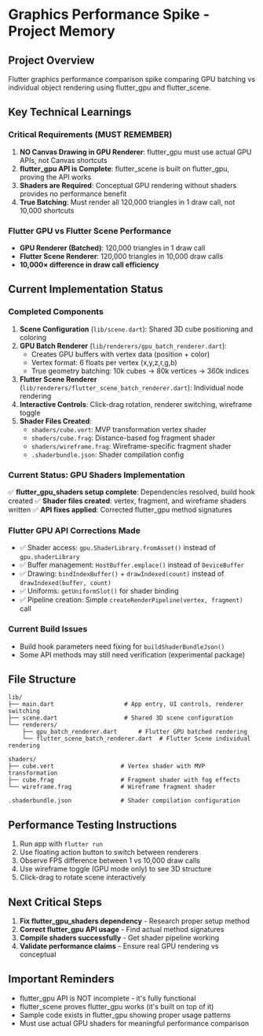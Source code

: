 # Graphics Performance Spike - Project Memory

## Project Overview
Flutter graphics performance comparison spike comparing GPU batching vs individual object rendering using flutter_gpu and flutter_scene.

## Key Technical Learnings

### Critical Requirements (MUST REMEMBER)
1. **NO Canvas Drawing in GPU Renderer**: flutter_gpu must use actual GPU APIs, not Canvas shortcuts
2. **flutter_gpu API is Complete**: flutter_scene is built on flutter_gpu, proving the API works
3. **Shaders are Required**: Conceptual GPU rendering without shaders provides no performance benefit
4. **True Batching**: Must render all 120,000 triangles in 1 draw call, not 10,000 shortcuts

### Flutter GPU vs Flutter Scene Performance
- **GPU Renderer (Batched)**: 120,000 triangles in 1 draw call
- **Flutter Scene Renderer**: 120,000 triangles in 10,000 draw calls  
- **10,000× difference in draw call efficiency**

## Current Implementation Status

### Completed Components
1. **Scene Configuration** (`lib/scene.dart`): Shared 3D cube positioning and coloring
2. **GPU Batch Renderer** (`lib/renderers/gpu_batch_renderer.dart`): 
   - Creates GPU buffers with vertex data (position + color)
   - Vertex format: 6 floats per vertex (x,y,z,r,g,b)
   - True geometry batching: 10k cubes → 80k vertices → 360k indices
3. **Flutter Scene Renderer** (`lib/renderers/flutter_scene_batch_renderer.dart`): Individual node rendering
4. **Interactive Controls**: Click-drag rotation, renderer switching, wireframe toggle
5. **Shader Files Created**:
   - `shaders/cube.vert`: MVP transformation vertex shader
   - `shaders/cube.frag`: Distance-based fog fragment shader  
   - `shaders/wireframe.frag`: Wireframe-specific fragment shader
   - `.shaderbundle.json`: Shader compilation config

### Current Status: GPU Shaders Implementation
✅ **flutter_gpu_shaders setup complete**: Dependencies resolved, build hook created
✅ **Shader files created**: vertex, fragment, and wireframe shaders written
✅ **API fixes applied**: Corrected flutter_gpu method signatures

### Flutter GPU API Corrections Made
- ✅ Shader access: `gpu.ShaderLibrary.fromAsset()` instead of `gpu.shaderLibrary`
- ✅ Buffer management: `HostBuffer.emplace()` instead of `DeviceBuffer`
- ✅ Drawing: `bindIndexBuffer()` + `drawIndexed(count)` instead of `drawIndexed(buffer, count)`
- ✅ Uniforms: `getUniformSlot()` for shader binding
- ✅ Pipeline creation: Simple `createRenderPipeline(vertex, fragment)` call

### Current Build Issues
- Build hook parameters need fixing for `buildShaderBundleJson()`
- Some API methods may still need verification (experimental package)

## File Structure
```
lib/
├── main.dart                    # App entry, UI controls, renderer switching
├── scene.dart                   # Shared 3D scene configuration
└── renderers/
    ├── gpu_batch_renderer.dart      # Flutter GPU batched rendering
    └── flutter_scene_batch_renderer.dart  # Flutter Scene individual rendering

shaders/
├── cube.vert                   # Vertex shader with MVP transformation
├── cube.frag                   # Fragment shader with fog effects
└── wireframe.frag              # Wireframe fragment shader

.shaderbundle.json              # Shader compilation configuration
```

## Performance Testing Instructions
1. Run app with `flutter run`
2. Use floating action button to switch between renderers
3. Observe FPS difference between 1 vs 10,000 draw calls
4. Use wireframe toggle (GPU mode only) to see 3D structure
5. Click-drag to rotate scene interactively

## Next Critical Steps
1. **Fix flutter_gpu_shaders dependency** - Research proper setup method
2. **Correct flutter_gpu API usage** - Find actual method signatures
3. **Compile shaders successfully** - Get shader pipeline working
4. **Validate performance claims** - Ensure real GPU rendering vs conceptual

## Important Reminders
- flutter_gpu API is NOT incomplete - it's fully functional
- flutter_scene proves flutter_gpu works (it's built on top of it)
- Sample code exists in flutter_gpu showing proper usage patterns
- Must use actual GPU shaders for meaningful performance comparison